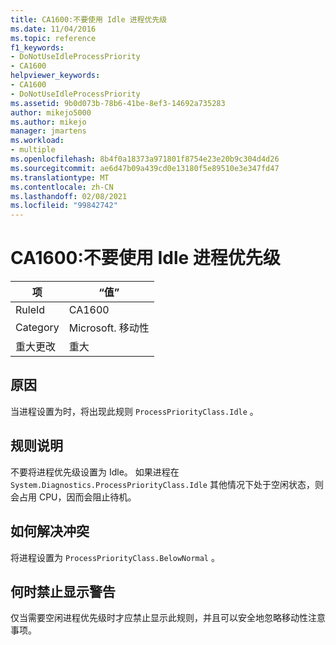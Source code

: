 ```yaml
---
title: CA1600:不要使用 Idle 进程优先级
ms.date: 11/04/2016
ms.topic: reference
f1_keywords:
- DoNotUseIdleProcessPriority
- CA1600
helpviewer_keywords:
- CA1600
- DoNotUseIdleProcessPriority
ms.assetid: 9b0d073b-78b6-41be-8ef3-14692a735283
author: mikejo5000
ms.author: mikejo
manager: jmartens
ms.workload:
- multiple
ms.openlocfilehash: 8b4f0a18373a971801f8754e23e20b9c304d4d26
ms.sourcegitcommit: ae6d47b09a439cd0e13180f5e89510e3e347fd47
ms.translationtype: MT
ms.contentlocale: zh-CN
ms.lasthandoff: 02/08/2021
ms.locfileid: "99842742"
---
```

# <a name="ca1600-do-not-use-idle-process-priority"></a>CA1600:不要使用 Idle 进程优先级

|项|“值”|
|-|-|
|RuleId|CA1600|
|Category|Microsoft. 移动性|
|重大更改|重大|

## <a name="cause"></a>原因
当进程设置为时，将出现此规则 `ProcessPriorityClass.Idle` 。

## <a name="rule-description"></a>规则说明
不要将进程优先级设置为 Idle。 如果进程在 `System.Diagnostics.ProcessPriorityClass.Idle` 其他情况下处于空闲状态，则会占用 CPU，因而会阻止待机。

## <a name="how-to-fix-violations"></a>如何解决冲突
将进程设置为 `ProcessPriorityClass.BelowNormal` 。

## <a name="when-to-suppress-warnings"></a>何时禁止显示警告
仅当需要空闲进程优先级时才应禁止显示此规则，并且可以安全地忽略移动性注意事项。
